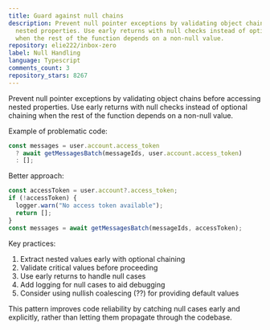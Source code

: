 ```yaml
---
title: Guard against null chains
description: Prevent null pointer exceptions by validating object chains before accessing
  nested properties. Use early returns with null checks instead of optional chaining
  when the rest of the function depends on a non-null value.
repository: elie222/inbox-zero
label: Null Handling
language: Typescript
comments_count: 3
repository_stars: 8267
---
```


Prevent null pointer exceptions by validating object chains before accessing nested properties. Use early returns with null checks instead of optional chaining when the rest of the function depends on a non-null value.

Example of problematic code:
```typescript
const messages = user.account.access_token
  ? await getMessagesBatch(messageIds, user.account.access_token)
  : [];
```

Better approach:
```typescript
const accessToken = user.account?.access_token;
if (!accessToken) {
  logger.warn("No access token available");
  return [];
}
const messages = await getMessagesBatch(messageIds, accessToken);
```

Key practices:
1. Extract nested values early with optional chaining
2. Validate critical values before proceeding
3. Use early returns to handle null cases
4. Add logging for null cases to aid debugging
5. Consider using nullish coalescing (??) for providing default values

This pattern improves code reliability by catching null cases early and explicitly, rather than letting them propagate through the codebase.